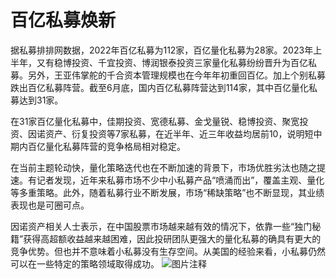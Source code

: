 # 百亿私募焕新

据私募排排网数据，2022年百亿私募为112家，百亿量化私募为28家。2023年上半年，又有稳博投资、千宜投资、博润银泰投资三家量化私募纷纷晋升为百亿私募。另外，王亚伟掌舵的千合资本管理规模也在今年年初重回百亿。加上个别私募跌出百亿私募阵营。截至6月底，国内百亿私募阵营达到114家，其中百亿量化私募达到31家。

在31家百亿量化私募中，佳期投资、宽德私募、金戈量锐、稳博投资、聚宽投资、因诺资产、衍复投资等7家私募，在近半年、近三年收益均居前10，说明短中期内百亿量化私募阵营的竞争格局相对稳定。

在当前主题轮动快，量化策略迭代也在不断加速的背景下，市场优胜劣汰也随之提速。有记者发现，近年来私募市场不少中小私募产品“喷涌而出”，覆盖主观、量化等多重策略。此外，随着私募行业不断发展，市场“稀缺策略”也不断显现，其业绩表现也是可圈可点。

因诺资产相关人士表示，在中国股票市场越来越有效的情况下，依靠一些“独门秘籍”获得高超额收益越来越困难，因此投研团队更强大的量化私募的确具有更大的竞争优势。但也并不意味着小私募没有生存空间。从美国的经验来看，小私募仍然可以在一些特定的策略领域取得成功。
![图片注释](http://storage-uqer.datayes.com/6245aa787bf0370166768fd0/4632e428-197b-11ee-90ee-0242ac140002)